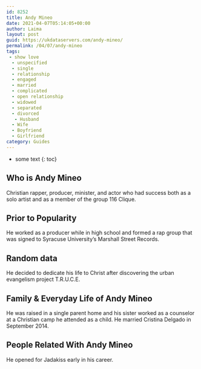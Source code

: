 ```yaml
---
id: 8252
title: Andy Mineo
date: 2021-04-07T05:14:05+00:00
author: Laima
layout: post
guid: https://ukdataservers.com/andy-mineo/
permalink: /04/07/andy-mineo
tags:
 - show love
  - unspecified
  - single
  - relationship
  - engaged
  - married
  - complicated
  - open relationship
  - widowed
  - separated
  - divorced
   - Husband
  - Wife
  - Boyfriend
  - Girlfriend
category: Guides
---
```


* some text
{: toc}


## Who is Andy Mineo
                  
                  
                  
Christian rapper, producer, minister, and actor who had success both as a solo artist and as a member of the group 116 Clique.
                  
              
            
              
            
                
                
                
## Prior to Popularity
                  
                  
                  
He worked as a producer while in high school and formed a rap group that was signed to Syracuse University&#8217;s Marshall Street Records.
                  
              
            
              
            
                
                
                
## Random data
                  
                  
                  
He decided to dedicate his life to Christ after discovering the urban evangelism project T.R.U.C.E.
                  
              
            
              
            
                
                
                
## Family & Everyday Life of Andy Mineo
                  
                  
                  
He was raised in a single parent home and his sister worked as a counselor at a Christian camp he attended as a child. He married Cristina Delgado in September 2014.
                  
              
            
              
            
                
                
                
## People Related With Andy Mineo
                  
                  
                  
He opened for Jadakiss early in his career.
                  
              
            
              
            
                
              
            
              
              
            
            
              
            
          
          
          
